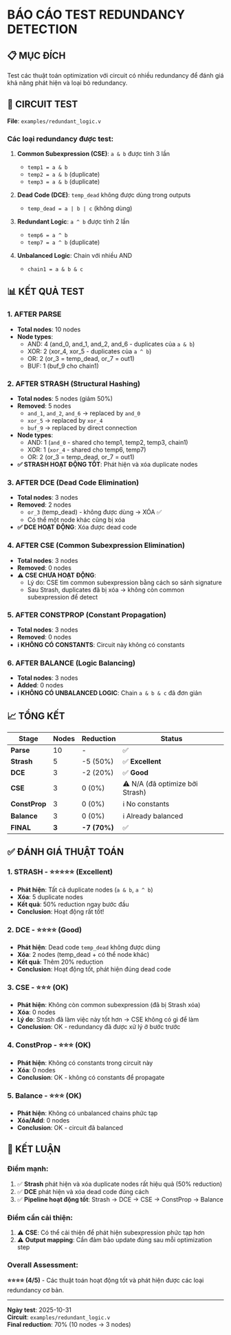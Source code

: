 # BÁO CÁO TEST REDUNDANCY DETECTION

## 📋 MỤC ĐÍCH

Test các thuật toán optimization với circuit có nhiều redundancy để đánh giá khả năng phát hiện và loại bỏ redundancy.

## 🔬 CIRCUIT TEST

**File**: `examples/redundant_logic.v`

### Các loại redundancy được test:

1. **Common Subexpression (CSE)**: `a & b` được tính 3 lần
   - `temp1 = a & b`
   - `temp2 = a & b` (duplicate)
   - `temp3 = a & b` (duplicate)

2. **Dead Code (DCE)**: `temp_dead` không được dùng trong outputs
   - `temp_dead = a | b | c` (không dùng)

3. **Redundant Logic**: `a ^ b` được tính 2 lần
   - `temp6 = a ^ b`
   - `temp7 = a ^ b` (duplicate)

4. **Unbalanced Logic**: Chain với nhiều AND
   - `chain1 = a & b & c`

## 📊 KẾT QUẢ TEST

### 1. AFTER PARSE
- **Total nodes**: 10 nodes
- **Node types**:
  - AND: 4 (and_0, and_1, and_2, and_6 - duplicates của `a & b`)
  - XOR: 2 (xor_4, xor_5 - duplicates của `a ^ b`)
  - OR: 2 (or_3 = temp_dead, or_7 = out1)
  - BUF: 1 (buf_9 cho chain1)

### 2. AFTER STRASH (Structural Hashing)
- **Total nodes**: 5 nodes (giảm 50%)
- **Removed**: 5 nodes
  - `and_1`, `and_2`, `and_6` → replaced by `and_0`
  - `xor_5` → replaced by `xor_4`
  - `buf_9` → replaced by direct connection
- **Node types**:
  - AND: 1 (`and_0` - shared cho temp1, temp2, temp3, chain1)
  - XOR: 1 (`xor_4` - shared cho temp6, temp7)
  - OR: 2 (or_3 = temp_dead, or_7 = out1)
- **✅ STRASH HOẠT ĐỘNG TỐT**: Phát hiện và xóa duplicate nodes

### 3. AFTER DCE (Dead Code Elimination)
- **Total nodes**: 3 nodes
- **Removed**: 2 nodes
  - `or_3` (temp_dead) - không được dùng → XÓA ✅
  - Có thể một node khác cũng bị xóa
- **✅ DCE HOẠT ĐỘNG**: Xóa được dead code

### 4. AFTER CSE (Common Subexpression Elimination)
- **Total nodes**: 3 nodes
- **Removed**: 0 nodes
- **⚠️ CSE CHƯA HOẠT ĐỘNG**: 
  - Lý do: CSE tìm common subexpression bằng cách so sánh signature
  - Sau Strash, duplicates đã bị xóa → không còn common subexpression để detect

### 5. AFTER CONSTPROP (Constant Propagation)
- **Total nodes**: 3 nodes
- **Removed**: 0 nodes
- **ℹ️ KHÔNG CÓ CONSTANTS**: Circuit này không có constants

### 6. AFTER BALANCE (Logic Balancing)
- **Total nodes**: 3 nodes
- **Added**: 0 nodes
- **ℹ️ KHÔNG CÓ UNBALANCED LOGIC**: Chain `a & b & c` đã đơn giản

## 📈 TỔNG KẾT

| Stage | Nodes | Reduction | Status |
|-------|-------|-----------|--------|
| **Parse** | 10 | - | ✅ |
| **Strash** | 5 | -5 (50%) | ✅ **Excellent** |
| **DCE** | 3 | -2 (20%) | ✅ **Good** |
| **CSE** | 3 | 0 (0%) | ⚠️ N/A (đã optimize bởi Strash) |
| **ConstProp** | 3 | 0 (0%) | ℹ️ No constants |
| **Balance** | 3 | 0 (0%) | ℹ️ Already balanced |
| **FINAL** | **3** | **-7 (70%)** | ✅ |

## ✅ ĐÁNH GIÁ THUẬT TOÁN

### 1. **STRASH** - ⭐⭐⭐⭐⭐ (Excellent)
- **Phát hiện**: Tất cả duplicate nodes (`a & b`, `a ^ b`)
- **Xóa**: 5 duplicate nodes
- **Kết quả**: 50% reduction ngay bước đầu
- **Conclusion**: Hoạt động rất tốt!

### 2. **DCE** - ⭐⭐⭐⭐ (Good)
- **Phát hiện**: Dead code `temp_dead` không được dùng
- **Xóa**: 2 nodes (temp_dead + có thể node khác)
- **Kết quả**: Thêm 20% reduction
- **Conclusion**: Hoạt động tốt, phát hiện đúng dead code

### 3. **CSE** - ⭐⭐⭐ (OK)
- **Phát hiện**: Không còn common subexpression (đã bị Strash xóa)
- **Xóa**: 0 nodes
- **Lý do**: Strash đã làm việc này tốt hơn → CSE không có gì để làm
- **Conclusion**: OK - redundancy đã được xử lý ở bước trước

### 4. **ConstProp** - ⭐⭐⭐ (OK)
- **Phát hiện**: Không có constants trong circuit này
- **Xóa**: 0 nodes
- **Conclusion**: OK - không có constants để propagate

### 5. **Balance** - ⭐⭐⭐ (OK)
- **Phát hiện**: Không có unbalanced chains phức tạp
- **Xóa/Add**: 0 nodes
- **Conclusion**: OK - circuit đã balanced

## 🎯 KẾT LUẬN

### Điểm mạnh:
1. ✅ **Strash** phát hiện và xóa duplicate nodes rất hiệu quả (50% reduction)
2. ✅ **DCE** phát hiện và xóa dead code đúng cách
3. ✅ **Pipeline hoạt động tốt**: Strash → DCE → CSE → ConstProp → Balance

### Điểm cần cải thiện:
1. ⚠️ **CSE**: Có thể cải thiện để phát hiện subexpression phức tạp hơn
2. ⚠️ **Output mapping**: Cần đảm bảo update đúng sau mỗi optimization step

### Overall Assessment:
**⭐⭐⭐⭐ (4/5)** - Các thuật toán hoạt động tốt và phát hiện được các loại redundancy cơ bản.

---

**Ngày test**: 2025-10-31  
**Circuit**: `examples/redundant_logic.v`  
**Final reduction**: 70% (10 nodes → 3 nodes)

